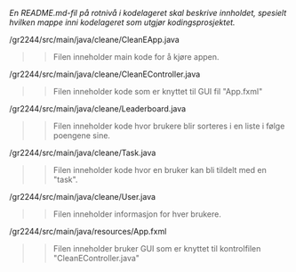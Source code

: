 *En README.md-fil på rotnivå i kodelageret skal beskrive innholdet, spesielt hvilken mappe inni kodelageret som utgjør kodingsprosjektet.*

/gr2244/src/main/java/cleane/CleanEApp.java
>>Filen inneholder main kode for å kjøre appen.

/gr2244/src/main/java/cleane/CleanEController.java
>>Filen inneholder kode som er knyttet til GUI fil "App.fxml"

/gr2244/src/main/java/cleane/Leaderboard.java
>>Filen inneholder kode hvor brukere blir sorteres i en liste i følge poengene sine.

/gr2244/src/main/java/cleane/Task.java
>>Filen inneholder kode hvor en bruker kan bli tildelt med en "task".

/gr2244/src/main/java/cleane/User.java
>>Filen inneholder informasjon for hver brukere.

/gr2244/src/main/java/resources/App.fxml
>>Filen inneholder bruker GUI som er knyttet til kontrolfilen "CleanEController.java"